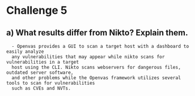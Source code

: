 # Challenge 5

## a) What results differ from Nikto? Explain them.

      - Openvas provides a GUI to scan a target host with a dashboard to easily analyze 
      any vulnerabilities that may appear while nikto scans for vulnerabilities in a target 
      host using the CLI. Nikto scans webservers for dangerous files, outdated server software,
      and other problems while the Openvas framework utilizes several tools to scan for vulnerabilities
      such as CVEs and NVTs. 
